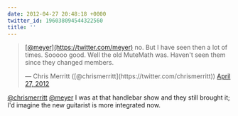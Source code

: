 ```yaml
---
date: 2012-04-27 20:48:18 +0000
twitter_id: 196038094544322560
title: ''
---
```


<blockquote class="twitter-tweet"><p lang="en" dir="ltr"><a href="https://twitter.com/meyer?ref_src=twsrc%5Etfw">[@meyer](https://twitter.com/meyer)</a> no. But I have seen then a lot of times. Sooooo good. Well the old MuteMath was. Haven&#39;t seen them since they changed members.</p>&mdash; Chris Merritt ([@chrismerritt](https://twitter.com/chrismerritt)) <a href="https://twitter.com/chrismerritt/status/196010792041201664?ref_src=twsrc%5Etfw">April 27, 2012</a></blockquote>
<script async src="https://platform.twitter.com/widgets.js" charset="utf-8"></script>

[@chrismerritt](https://twitter.com/chrismerritt) [@meyer](https://twitter.com/meyer) I was at that handlebar show and they still brought it; I'd imagine the new guitarist is more integrated now.
